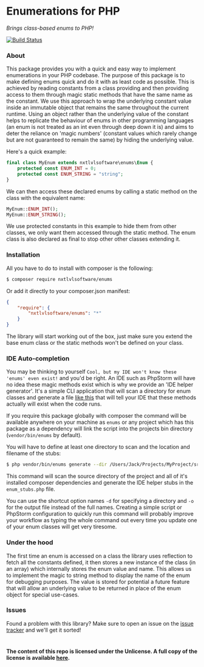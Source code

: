 Enumerations for PHP
===============
_Brings class-based enums to PHP!_

[![Build Status](https://travis-ci.org/NxtLvLSoftware/php-enums.svg?branch=master)](https://travis-ci.org/NxtLvLSoftware/php-enums)

### About

This package provides you with a quick and easy way to implement enumerations in your PHP codebase. The purpose of this
package is to make defining enums quick and do it with as least code as possible. This is achieved by reading constants
from a class providing and then providing access to them through magic static methods that have the same name as the constant.
We use this approach to wrap the underlying constant value inside an immutable object that remains the same throughout the
current runtime. Using an object rather than the underlying value of the constant helps to replicate the behaviour of enums
in other programming languages (an enum is not treated as an int even through deep down it is) and aims to deter the reliance
on 'magic numbers' (constant values which rarely change but are not guaranteed to remain the same) by hiding the underlying value.

Here's a quick example:
```php
final class MyEnum extends nxtlvlsoftware\enums\Enum {
    protected const ENUM_INT = 0;
    protected const ENUM_STRING = "string";
}
```

We can then access these declared enums by calling a static method on the class with the equivalent name:

```php
MyEnum::ENUM_INT();
MyEnum::ENUM_STRING();
```

We use protected constants in this example to hide them from other classes, we only want them accessed through the static
method. The enum class is also declared as final to stop other other classes extending it.

### Installation

All you have to do to install with composer is the following:

```bash
$ composer require nxtlvlsoftware/enums
```

Or add it directly to your composer.json manifest:

```json
{
    "require": {
        "nxtlvlsoftware/enums": "*"
    }
}
```

The library will start working out of the box, just make sure you extend the base enum class or the static methods won't
be defined on your class.

### IDE Auto-completion

You may be thinking to yourself `Cool, but my IDE won't know these 'enums' even exist!` and you'd be right.
An IDE such as PhpStorm will have no idea these magic methods exist which is why we provide an 'IDE helper generator'.
It's a simple CLI application that will scan a directory for enum classes and generate a file [like this](https://gist.github.com/JackNoordhuis/a73dbf5cd32dac4ce44ad9177add3816)
that will tell your IDE that these methods actually will exist when the code runs.

If you require this package globally with composer the command will be available anywhere on your machine as `enums` or any
project which has this package as a dependency will link the script into the projects bin directory (`vendor/bin/enums` by default).

You will have to define at least one directory to scan and the location and filename of the stubs:
```bash
$ php vendor/bin/enums generate --dir /Users/Jack/Projects/MyProject/src --dir /Users/Jack/Projects/MyProject/vendor --out /Users/Jack/Projects/MyProject/enum_stubs.php
```

This command will scan the source directory of the project and all of it's installed composer dependencies and generate
the IDE helper stubs in the `enum_stubs.php` file.

You can use the shortcut option names `-d` for specifying a directory and `-o` for the output file instead of the full names.
Creating a simple script or PhpStorm configuration to quickly run this command will probably improve your workflow as
typing the whole command out every time you update one of your enum classes will get very tiresome.

### Under the hood

The first time an enum is accessed on a class the library uses reflection to fetch all the constants defined, it then stores
a new instance of the class (in an array) which internally stores the enum value and name. This allows us to implement the
magic to string method to display the name of the enum for debugging purposes. The value is stored for potential a future
feature that will allow an underlying value to be returned in place of the enum object for special use-cases.

### Issues

Found a problem with this library? Make sure to open an issue on the [issue tracker](https://github.com/NxtLvLSoftware/php-enums/issues) and we'll get it sorted!

#

__The content of this repo is licensed under the Unlicense. A full copy of the license is available [here](LICENSE).__